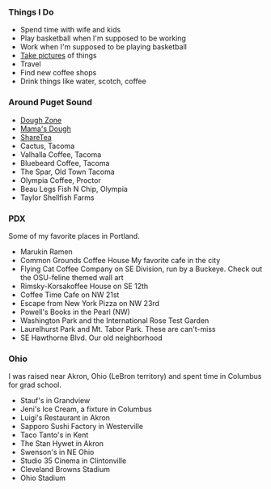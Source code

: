 ### Things I Do

- Spend time with wife and kids
- Play basketball when I'm supposed to be working
- Work when I'm supposed to be playing basketball
- [Take pictures](https://www.flickr.com/photos/chiupdx/sets) of things
- Travel
- Find new coffee shops
- Drink things like water, scotch, coffee

### Around Puget Sound

- [Dough Zone](https://www.doughzonedumplinghouse.com)
- [Mama's Dough](https://www.mamasdoughkent.com)
- [ShareTea](https://www.1992sharetea.com)
- Cactus, Tacoma
- Valhalla Coffee, Tacoma
- Bluebeard Coffee, Tacoma
- The Spar, Old Town Tacoma
- Olympia Coffee, Proctor
- Beau Legs Fish N Chip, Olympia
- Taylor Shellfish Farms

### PDX

Some of my favorite places in Portland.

- Marukin Ramen
- Common Grounds Coffee House My favorite cafe in the city
- Flying Cat Coffee Company on SE Division, run by a Buckeye. Check out the OSU-feline themed wall art
- Rimsky-Korsakoffee House on SE 12th
- Coffee Time Cafe on NW 21st
- Escape from New York Pizza on NW 23rd
- Powell's Books in the Pearl (NW)
- Washington Park and the International Rose Test Garden
- Laurelhurst Park and Mt. Tabor Park. These are can't-miss
- SE Hawthorne Blvd. Our old neighborhood

### Ohio

I was raised near Akron, Ohio (LeBron territory) and spent time in Columbus for grad school.

- Stauf's in Grandview
- Jeni's Ice Cream, a fixture in Columbus
- Luigi's Restaurant in Akron
- Sapporo Sushi Factory in Westerville
- Taco Tanto's in Kent
- The Stan Hywet in Akron
- Swenson's in NE Ohio
- Studio 35 Cinema in Clintonville
- Cleveland Browns Stadium
- Ohio Stadium
